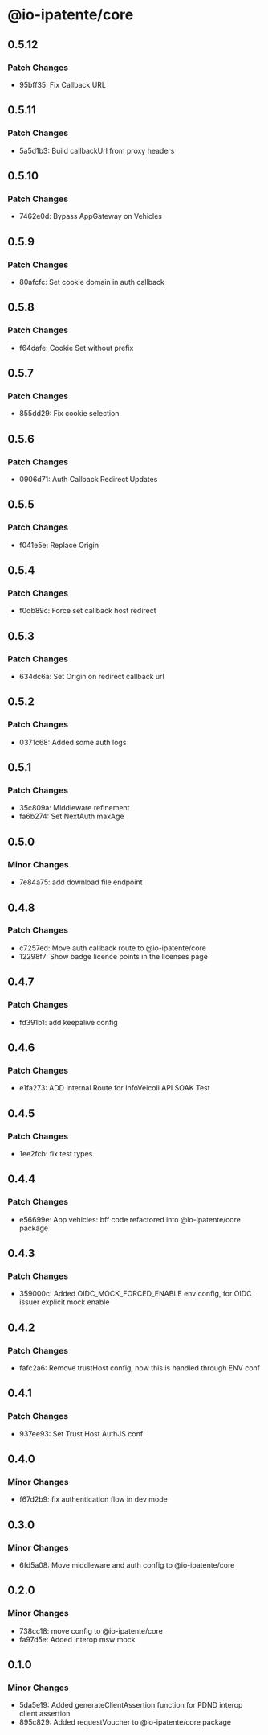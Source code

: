 # @io-ipatente/core

## 0.5.12

### Patch Changes

- 95bff35: Fix Callback URL

## 0.5.11

### Patch Changes

- 5a5d1b3: Build callbackUrl from proxy headers

## 0.5.10

### Patch Changes

- 7462e0d: Bypass AppGateway on Vehicles

## 0.5.9

### Patch Changes

- 80afcfc: Set cookie domain in auth callback

## 0.5.8

### Patch Changes

- f64dafe: Cookie Set without prefix

## 0.5.7

### Patch Changes

- 855dd29: Fix cookie selection

## 0.5.6

### Patch Changes

- 0906d71: Auth Callback Redirect Updates

## 0.5.5

### Patch Changes

- f041e5e: Replace Origin

## 0.5.4

### Patch Changes

- f0db89c: Force set callback host redirect

## 0.5.3

### Patch Changes

- 634dc6a: Set Origin on redirect callback url

## 0.5.2

### Patch Changes

- 0371c68: Added some auth logs

## 0.5.1

### Patch Changes

- 35c809a: Middleware refinement
- fa6b274: Set NextAuth maxAge

## 0.5.0

### Minor Changes

- 7e84a75: add download file endpoint

## 0.4.8

### Patch Changes

- c7257ed: Move auth callback route to @io-ipatente/core
- 12298f7: Show badge licence points in the licenses page

## 0.4.7

### Patch Changes

- fd391b1: add keepalive config

## 0.4.6

### Patch Changes

- e1fa273: ADD Internal Route for InfoVeicoli API SOAK Test

## 0.4.5

### Patch Changes

- 1ee2fcb: fix test types

## 0.4.4

### Patch Changes

- e56699e: App vehicles: bff code refactored into @io-ipatente/core package

## 0.4.3

### Patch Changes

- 359000c: Added OIDC_MOCK_FORCED_ENABLE env config, for OIDC issuer explicit mock enable

## 0.4.2

### Patch Changes

- fafc2a6: Remove trustHost config, now this is handled through ENV conf

## 0.4.1

### Patch Changes

- 937ee93: Set Trust Host AuthJS conf

## 0.4.0

### Minor Changes

- f67d2b9: fix authentication flow in dev mode

## 0.3.0

### Minor Changes

- 6fd5a08: Move middleware and auth config to @io-ipatente/core

## 0.2.0

### Minor Changes

- 738cc18: move config to @io-ipatente/core
- fa97d5e: Added interop msw mock

## 0.1.0

### Minor Changes

- 5da5e19: Added generateClientAssertion function for PDND interop client assertion
- 895c829: Added requestVoucher to @io-ipatente/core package
